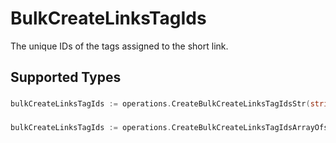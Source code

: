 # BulkCreateLinksTagIds

The unique IDs of the tags assigned to the short link.


## Supported Types

### 

```go
bulkCreateLinksTagIds := operations.CreateBulkCreateLinksTagIdsStr(string{/* values here */})
```

### 

```go
bulkCreateLinksTagIds := operations.CreateBulkCreateLinksTagIdsArrayOfstr([]string{/* values here */})
```

